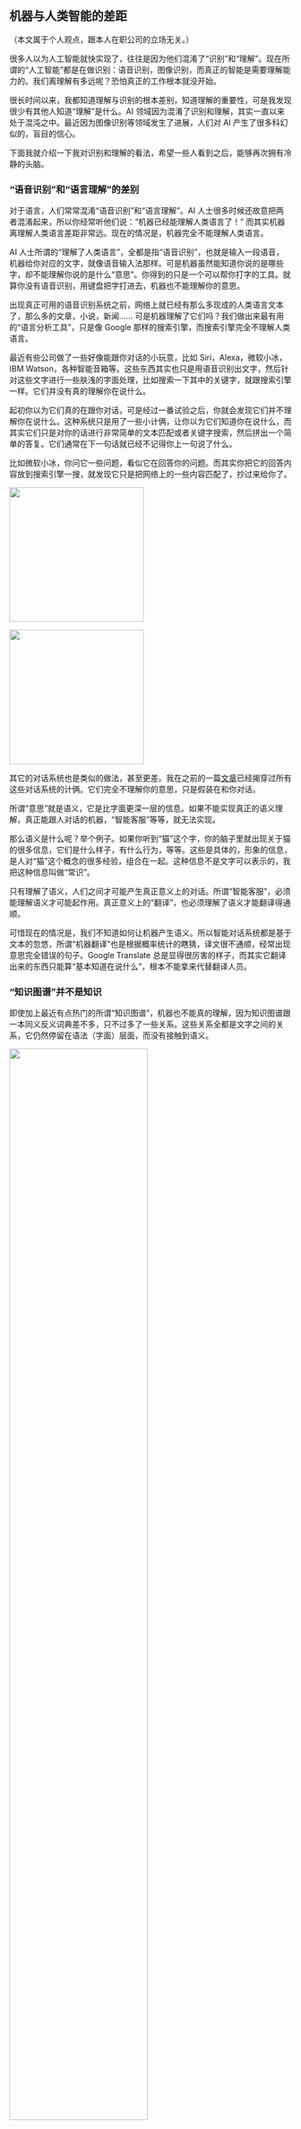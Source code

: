 <div class="inner">
<h2>机器与人类智能的差距</h2>
<p>（本文属于个人观点，跟本人在职公司的立场无关。）</p>
<p>很多人以为人工智能就快实现了，往往是因为他们混淆了“识别”和“理解”。现在所谓的“人工智能”都是在做识别：语音识别，图像识别，而真正的智能是需要理解能力的。我们离理解有多远呢？恐怕真正的工作根本就没开始。</p>
<p>很长时间以来，我都知道理解与识别的根本差别，知道理解的重要性，可是我发现很少有其他人知道“理解”是什么。AI 领域因为混淆了识别和理解，其实一直以来处于混沌之中。最近因为图像识别等领域发生了进展，人们对 AI 产生了很多科幻似的，盲目的信心。</p>
<p>下面我就介绍一下我对识别和理解的看法，希望一些人看到之后，能够再次拥有冷静的头脑。</p>
<h3 id="语音识别和语言理解的差别">“语音识别”和“语言理解”的差别</h3>
<p>对于语言，人们常常混淆“语音识别”和“语言理解”。AI 人士很多时候还故意把两者混淆起来，所以你经常听他们说：“机器已经能理解人类语言了！” 而其实机器离理解人类语言差距非常远。现在的情况是，机器完全不能理解人类语言。</p>
<p>AI 人士所谓的“理解了人类语言”，全都是指“语音识别”，也就是输入一段语音，机器给你对应的文字，就像语音输入法那样。可是机器虽然能知道你说的是哪些字，却不能理解你说的是什么“意思”。你得到的只是一个可以帮你打字的工具。就算你没有语音识别，用键盘把字打进去，机器也不能理解你的意思。</p>
<p>出现真正可用的语音识别系统之前，网络上就已经有那么多现成的人类语言文本了，那么多的文章，小说，新闻…… 可是机器理解了它们吗？我们做出来最有用的“语言分析工具”，只是像 Google 那样的搜索引擎，而搜索引擎完全不理解人类语言。</p>
<p>最近有些公司做了一些好像能跟你对话的小玩意，比如 Siri，Alexa，微软小冰，IBM Watson，各种智能音箱等。这些东西其实也只是用语音识别出文字，然后针对这些文字进行一些肤浅的字面处理，比如搜索一下其中的关键字，就跟搜索引擎一样。它们并没有真的理解你在说什么。</p>
<p>起初你以为它们真的在跟你对话，可是经过一番试验之后，你就会发现它们并不理解你在说什么。这种系统只是用了一些小计俩，让你以为它们知道你在说什么，而其实它们只是对你的话进行非常简单的文本匹配或者关键字搜索，然后拼出一个简单的答复。它们通常在下一句话就已经不记得你上一句说了什么。</p>
<p>比如微软小冰，你问它一些问题，看似它在回答你的问题。而其实你把它的回答内容放到搜索引擎一搜，就发现它只是把网络上的一些内容匹配了，抄过来给你了。</p>
<p><img src="http://www.yinwang.org/images/xiaobing-physics.jpg" width="240" /></p>
<p><img src="http://www.yinwang.org/images/xiaobing-physics-source.jpg" width="240" /></p>
<p>其它的对话系统也是类似的做法，甚至更差。我在之前的一篇<a href="http://www.yinwang.org/blog-cn/2017/04/23/ai">文章</a>已经揭穿过所有这些对话系统的计俩。它们完全不理解你的意思，只是假装在和你对话。</p>
<p>所谓“意思”就是语义，它是比字面更深一层的信息。如果不能实现真正的语义理解，真正能跟人对话的机器，“智能客服”等等，就无法实现。</p>
<p>那么语义是什么呢？举个例子。如果你听到“猫”这个字，你的脑子里就出现关于猫的很多信息，它们是什么样子，有什么行为，等等。这些是具体的，形象的信息，是人对“猫”这个概念的很多经验，组合在一起。这种信息不是文字可以表示的，我把这种信息叫做“常识”。</p>
<p>只有理解了语义，人们之间才可能产生真正意义上的对话。所谓“智能客服”，必须能理解语义才可能起作用。真正意义上的“翻译”，也必须理解了语义才能翻译得通顺。</p>
<p>可惜现在的情况是，我们不知道如何让机器产生语义。所以智能对话系统都是基于文本的忽悠，所谓“机器翻译”也是根据概率统计的瞎猜，译文很不通顺，经常出现意思完全错误的句子。Google Translate 总是显得很厉害的样子，而其实它翻译出来的东西只能算“基本知道在说什么”，根本不能拿来代替翻译人员。</p>
<h3 id="知识图谱并不是知识">“知识图谱”并不是知识</h3>
<p>即使加上最近有点热门的所谓“知识图谱”，机器也不能真的理解，因为知识图谱跟一本同义反义词典差不多，只不过多了一些关系。这些关系全都是文字之间的关系，它仍然停留在语法（字面）层面，而没有接触到语义。</p>
<p><img src="https://www.yinwang.org/images/knowledge-graph.jpg" width="70%" /></p>
<p>知识图谱的研究者们试图把词语归一下类，找找其中的关系（IS_A 之类的），以为就能够理解人类语言。可是你们想过人类是如何理解语言的吗？许多人都不知道这些词语之间有什么关系。什么近义词，反义词，IS_A…… 这些学术概念在小孩子的头脑里根本就没有，可是他们却能理解你在说什么，因为他们的脑子里有常识。</p>
<p>所以知识图谱不大可能解决语言理解的问题，它仍然是浮于字面的东西。“知识图谱”里面并不是真正的，人脑里面的知识。如果人脑里面全都是这样的词语之间的关系的话，那么人们之间都没法交流和对话了，全都变成了文字游戏。</p>
<p>人之间的交流必须产生语义，要想产生语义，就必须拥有人的“常识”。常识到底是什么数据，如何获得常识，如何表示，如何利用，谁也不知道。所以理解人类语言是一个毫无头绪的工作，根本不像 AI 人士说的“已经实现了”。</p>
<p>如果不能真的从语义层面理解人类语言，什么“智能客服”，“智能个人助手”全都只能扯淡。做个玩具忽悠小孩可能还行，真的要用来理解和处理“客服工作”，还是放弃吧。</p>
<h3 id="图像识别和视觉理解的差别">“图像识别”和“视觉理解”的差别</h3>
<p>对于视觉，AI 领域混淆了“图像识别”和“视觉理解”。现在热门的 “AI” 都是“图像识别”，而动物的视觉系统具有强大的“视觉理解”。视觉理解和图像识别有着本质的不同。</p>
<p>深度学习视觉模型（CNN一类的）只是从大量数据拟合出从“像素=&gt;名字”的函数。它也许能从一堆像素猜出图中物体的“名字”，但它却不知道那个物体“是什么”，无法对物体进行操作。注意我是特意使用了“猜”这个字，因为它真的是在猜，而不像人一样准确的知道。</p>
<p>“图像识别”跟“语音识别”处于同样的级别，停留在语法（字面）层面，而没有接触到“语义”。语音识别是“语音=&gt;文字”的转换，而图像识别则是“图像=&gt;文字”的转换。两者都输出文字，而“文字”跟“理解”处于两个不同的层面。文字是表面的符号，你得理解了它才会有意义。</p>
<p>怎样才算是“理解了物体”呢？至少，你得知道它是什么形状的，有哪些组成部分，各部分的位置和边界在哪里，大概是什么材料做成的，有什么性质。这样你才能有效的对它采取行动，达到需要的效果。否则这个物体只是一个方框上面加个标签，不能精确地进行判断和操作。</p>
<p><img src="https://www.yinwang.org/images/ssd-road.jpg" width="60%" /></p>
<p>想想面对各种日常事物的时候，你的脑子里出现的是它们的名字吗？比如你拿起刀准备切水果，旁边没有人跟你说话，你的脑子里出现了“刀”这个字吗？一般是没有的。你的脑子里出现的不是名字，而是“常识”。常识不是文字，而是一种抽象而具体的数据。</p>
<p>你知道这是一把刀，可是你的头脑提取的不是“刀”这个字，而是刀“是什么”。你的视觉系统告诉你它的结构是什么样的。你知道它是金属做的，你看到刀尖，刀刃，刀把，它也许是折叠的。经验告诉你，刀刃是锋利的可以切东西的部分，碰到可能会受伤，刀把是可以拿的地方。如果刀是折起来的，你得先把它翻开，那么你从哪一头动手才能把它翻开，它的轴在哪里？</p>
<p>你顺利拿起刀，开始切水果。可是你的头脑里仍然没有出现“刀”这个字，也没有“刀刃”，“刀把”之类的词。在切水果的同时，你大脑的“语言中心”可能在哼一首最近喜欢的歌词，它跟刀没有任何关系。语言只是与其他人沟通的时候需要的工具，自己做事的时候我们并不需要语言。完成切水果的动作，你需要的是由视觉产生的对物体结构的理解，而不是语言。</p>
<p>你不需要知道一个物品叫什么名字就能正确操作它。如果你的脑子里首先出现的是事物的名字，那么你肯定是很愚钝的人，无法料理自己的生活。现在的“机器视觉”基本就是那样的。机器也许能说出图片上物体的名字，它却不知道它是什么，无法操作它。</p>
<p>这就是我所谓的“视觉理解”与“图像识别”的差别。</p>
<h3 id="视觉识别不能缺少理解">视觉识别不能缺少理解</h3>
<p>如果我们降低标准，只是“识别”物体的名字，那么以像素为基础的图像识别，也是没法像人一样准确识别物体的。人的视觉系统并不是简单的“拍照+识别”，而是“观察+理解+观察+理解+观察+理解……”，是一个动态的，反复的过程。</p>
<p>感官接受信息，中间穿插着理解，理解反过来又控制着观察的方向和顺序。理解穿插在了识别物体的过程中，“观察/理解”成为不可分割的整体。人看到物体的一部分，理解了那是什么，然后继续观察它周围是什么。</p>
<p>举个例子，假设你从来没见过这个东西，你知道它是什么吗？</p>
<p><img src="https://www.yinwang.org/images/mars-rover.jpg" width="50%" /></p>
<p>一个从没见过火星车的人，也会知道这是个“车子”。为什么呢？因为它有轮子。为什么你知道那是轮子呢？仔细一想，因为它是圆的，中间有轴，所以好像能在地面上滚动。为什么你知道那是“轴”呢？我就不继续折腾你了，你自己想一下吧。所有这些分析都是“视觉理解”所产生的，而这些理解都依赖于从经验来的“常识”。</p>
<p>实际上你并不需要分析这么多。你之所以做这些分析，是因为另一个人问你“你怎么知道的？” 其实人识别物体靠的是所谓“直觉”。一看到这个图片，你的脑子里自然产生了一个 3D 模型，而且它符合“车子”的机械运动原理。你的脑子里会浮现出可能的运动镜头，你仿佛看到了它随着轮子在移动。你甚至看到其中一个轮子压到岩石的时候会随着连杆被抬起来，而整个车仍然保持平衡，所以这车也许能对付崎岖的野外环境。</p>
<p>这里有一个容易忽视的要点，那就是轮子的轴必须和车体连在一起。如果轮子跟车体没有连接，或者位置不对，看起来无法带着车体移动，人都是知道的。这种轮轴与车身的连接关系，属于一种叫“拓扑”（topology）的概念。</p>
<p>拓扑学是一门难度挺高的数学分支，但人似乎天生就理解某些浅显的拓扑概念。实际上似乎高等动物都或多或少理解一些拓扑概念，它们一看就知道哪些东西是连在一起的，哪些是分开的。捕猎的动物都知道，猎物的尾巴是跟它们身体连在一起的，所以咬住它们的尾巴就能抓住它们。</p>
<p>拓扑学还有一个重要的概念，那就是“洞”。聪明一点的动物基本上都理解“洞”的概念。很显然老鼠等穴居动物必须理解洞是什么，它们的天敌猫也理解洞是什么。如果我拿一个纸箱子给我的猫玩，我在上面挖一个洞，让它钻进去，他是不会进去的。我必须在上面挖两个洞他才会进去。为什么呢？因为他知道，要是箱子上面只有一个洞，要是他进去之后洞被堵上，他就出不来了！</p>
<p>机器如何才能理解洞这个概念呢？</p>
<p>一个人看到物体，他看到的是一个模型，他可以理解它的性质，所以一个人从没见过的物体，他也能知道它是什么。没有理解能力的机器是做不到这一点的。</p>
<h3 id="人的视觉系统是不一样的">人的视觉系统是不一样的</h3>
<p>人的眼睛与摄像头有着本质的差异。眼睛是会转动的，它被脑神经控制，敏捷地跟踪着感兴趣的部分：线条，平面，立体结构…… 人的视觉系统能够精确地理解物体的形状，理解拓扑，而且这些都是 3D 的。人脑看到的不是像素，而是一个 3D 拓扑模型。</p>
<p>眼睛观察的顺序，不是一行一行从上往下把每一个“像素”都记下来，做成 6000x4000 像素的图片，而是聚焦在重点上。它可以沿着直线，也可以沿着弧线观察，可以转着圈，也可以跳来跳去的。所以眼睛采集的信息量可能不大，人脑需要处理的信息也不会很多。</p>
<p>人能理解点，线，面的概念，理解物体的表面是连续的还是有洞，是凹陷的还是凸起的，分得清里和外，远和近，上下左右…… 他能理解物体的表面是什么质地，如果用手去拿会有什么样的反应。他能想象出物体的背面大概是什么样子，他能在头脑中旋转或者扭曲物体的模型。如果物体中间有缺损，他甚至能猜出那位置之前什么样子。</p>
<p>人的视觉系统比摄像头有趣的多。很多人都看过“光学幻觉”（optical illusion）的图片，它们从一个角度揭示了人的视觉系统背后在做什么。比如下图本来是一个静态的图片，可是你会感觉有很多黑点在白线的交叉处闪烁。这个幻觉很经典，被叫做 Herman grid，在神经科学界被广泛研究。稍后我还会提到这个东西。</p>
<p><img src="https://www.yinwang.org/images/herman-grid.jpg" width="40%" /></p>
<p>本来是静态图片，你却感觉它在转。</p>
<p><img src="https://www.yinwang.org/images/wheel-rotate.jpg" width="60%" /></p>
<p>本来上下两块东西是一样的颜色，可是看起来下面的颜色却要浅一些。如果你用手指挡住中间的高亮部分，就会发现上下两块的颜色其实是一样的。</p>
<p><img src="https://www.yinwang.org/images/samecolor.jpg" width="50%" /></p>
<p>另一个类似的幻觉，是著名的“Abelson 棋盘幻觉”。图中 A 和 B 两个棋盘格子的颜色是一样的，你却觉得 A 是黑色，而 B 是白色。不信的话你可以用软件把这两块格子从图片上切下来，挨在一起对比一下。如果你好奇这是为什么，可以参考这篇<a href="https://www.brainhq.com/brain-resources/brain-teasers/adelsons-same-color-illusion">文章</a>。</p>
<p><img src="https://www.yinwang.org/images/chessboard-illusion.jpg" width="50%" /></p>
<p>在下图里，你会觉得看见了一个黑色的倒三角形，可是其实它并不存在。</p>
<p><img src="https://www.yinwang.org/images/kanizsa-triangle.jpg" width="30%" /></p>
<p>很多的光学幻觉都说明人的视觉系统不是简单的摄像头一样的东西，它具有某些特殊功能。这些特殊功能和机制导致了这些幻觉。这使得人类视觉不同于机器，使得人能够提取出物体的结构，而不是只看到像素。</p>
<p>提取物体的拓扑结构特征，这就是为什么人可以理解抽象画，漫画，玩具。虽然世界上没有猫和老鼠长那个样子，一个从来没看过《猫和老鼠》动画片的小孩，却知道这是一只猫和一只老鼠，后面有个房子。你试试让一个没有拿《猫和老鼠》剧照训练过的深度学习模型来识别这幅图？</p>
<p><img src="https://www.yinwang.org/images/tom-and-jerry.jpg" width="60%" /></p>
<p>人脑理解“拓扑”的概念，这使得人能够不受具体像素干扰而正确处理各种物体。理解使得人对物体的识别非常准确，甚至可以在信息不完整，模糊，扭曲的情况下工作，在恶劣的天气环境下，有反光，有影子的情况下也能识别物体。</p>
<p>说到“反光”，你有想过机器要如何才会知道场景里有一面镜子或者玻璃吗？这是个现实的问题。你的自动车或者机器人要如何才知道前面有一面镜子或者一堵玻璃墙？它要如何知道前面的路面上有积水或者结冰了？</p>
<p><img src="https://www.yinwang.org/images/wet-road.jpg" width="50%" /></p>
<p>人是通过对光的理解，各种常识来识别镜子，玻璃，地上的水和冰的存在。一台不理解光和水的性质的机器，它能察觉这些东西的存在吗？靠像素分析能知道这些？要知道，这些东西在某些地方出现，可以是致命的危险。</p>
<p>很有趣的事情，理解光线的反射和折射，似乎已经固化到了每个动物的视觉系统里面。我观察到这一点，是因为我的卧室和客厅之间的橱柜门上有两面大镜子。我的猫在卧室里，能够从镜子里看见我在客厅拿着逗猫绳。他冲过来的时候却不会撞到镜子上面，而是出了卧室门立马转一个角度，冲向我的方向。我每次看到他敏捷的动作都会思考，他是如何知道镜子的存在呢？他是如何知道镜子里的猫就是他自己？</p>
<p><img src="https://www.yinwang.org/images/monet-mirror.jpg" width="36%" /></p>
<p>说了光，再来说影吧。画过素描的人都知道，开头勾勒出的轮廓是没有立体感的，然后你往恰当的位置加一些阴影，就有了立体感。所以动物的视觉系统里存在对影子的分析处理，而且这种功能我们似乎从来没需要学习，生下来就有。</p>
<p><img src="https://www.yinwang.org/images/pencil-egg.jpg" width="40%" /></p>
<p>靠着光和影的组合，人和动物能得到很多信息。比如上图，我们不但看得出这是一个立体的鸡蛋，而且能推断出鸡蛋下面是一个平面，可能是一张桌子，因为有阴影投在了上面。</p>
<p>神经网络知道什么是影子吗？它如何知道影子不是实际存在的物体呢？它能从影子得到有用的信息吗？</p>
<p>实际上，它们根本不知道影子是什么。早就有人发现，Tesla 基于图像识别的 Autopilot 系统会被阴影所迷惑，以为路面上的树影是一个障碍物，试图避开它，却差点撞上迎面来的车。我在很早的一篇<a href="http://www.yinwang.org/blog-cn/2016/01/10/tesla-autopilot">文章</a>已经谈过这个问题。</p>
<h3 id="人脑会还原事物的-3d-模型">人脑会还原事物的 3D 模型</h3>
<p>再来一个关于绘画的话题。学画的初期，很多人都发现画“透视”特别困难。所谓透视就是“近大远小”。本来房子的几堵墙都是长方形，是一样高的，可是你得把远的那一边画短一些，而且相关部分的比例都要画对，就像照片上那样，所以墙就成了梯形的。你得这样画，看画的人才会感觉比例是对的，不然就会感觉哪里不对劲。</p>
<p><img src="https://www.yinwang.org/images/drawing-perspective.jpg" width="60%" /></p>
<p>这件事真的很难，大部分人（包括我）一辈子都没学会画透视。虽然拿起笔比一下，我确实看到远的那一边要短一些，可是我的脑子似乎会“自动纠错”，让我认为它们都是一样长的。所以要是光靠眼睛徒手作画，我会把那些边都画成一样长。我似乎永远学不会画画！</p>
<p>你可能没有想到，这个使得我们学画困难的罪魁祸首，其实是人类视觉系统的一项重要功能，它帮助我们理解身边的环境。虽然眼睛看到的物体是近大远小，可是人脑会自动调整它们在你“头脑里的长度”，所以你知道它们是一样长的。</p>
<p>这也许就是为什么人能从近大远小的光学成像还原出正确的 3D 模型。在你头脑中的模型里面，房子的几堵墙是一样高的，就像它们在现实中的情况一样。有了准确的 3D 模型，人就能正确地控制自己在房子周围的运动。</p>
<p>这种导致我们学画困难的“3D 自动纠错”功能，似乎固化到了每个人的视觉系统里。我们并不需要学习就有这种能力，它一直都在起作用。反倒是我们要想“关掉”这个功能的时候，需要付出非常多的努力！</p>
<p>为什么人想要画出透视效果那么困难呢？因为一般人画画，都不是在画他们头上那两只眼睛看到的东西，而是在画他们的“心之眼”（mind’s eye）看到的东西——他们头脑中的那个 3D 模型。这个 3D 模型是跟现实“同构”的，模型里房子的墙壁都是一样高的，他们画出来也是一样高的，所以就画错了。只有经过专业训练的画家，才有能力关闭“心之眼”，直接画出眼睛看到的东西。</p>
<p>我猜想，每一种高等动物的视觉系统都有类似的机制，使得它们从光学成像“重构”出与现实同构的 3D 模型。缺乏 3D 建模能力的机器，是无法准确理解看到的物体的。</p>
<p>现在很多自动驾驶车用激光雷达构造 3D 模型，可是相对于人类视觉形成的模型，真是太粗糙了。激光雷达靠主动发射激光，产生一个扫描后的“点云”，分辨率很低，无法依据这些数据识别物体。我们应该好好思考一下，为什么人仅靠被动接收光线就能构造出如此精密的 3D 模型，理解物体的结构，而且能精确地控制自己的动作来操作这些物体。</p>
<p>现在的深度学习模型都是基于像素的，没有抽象能力，不能构造 3D 拓扑模型，甚至连位置关系都分不清楚。缺乏人类视觉系统的这种“结构理解”能力，可能就是为什么深度学习模型需要那么多的数据，那么多的计算，才勉强能得出物体的名字。而小孩子识别物体根本不需要那么多数据和计算，看一两次就知道这东西是什么了。</p>
<p>人脑提取了物体的要素，所以很多信息都可以忽略了，不需要了，所以人需要处理的数据量，可能比深度学习模型小很多很多。深度学习领域盲目地强调提高算力，制造出越来越大规模的计算芯片，GPU，TPU…… 可是大家想过人脑到底有多大计算能力吗？它可能并不需要很多计算。</p>
<h3 id="神经网络为什么容易被欺骗">神经网络为什么容易被欺骗</h3>
<p>“神经网络”跟神经元的关系是很肤浅的。“神经网络”应该被叫做“可求导编程”，说白了就是利用微积分，梯度下降法，用大量数据拟合出一个函数，所以它只能做拟合函数能做的那些事情。</p>
<p>用了千万张图片和几个星期的计算，拟合出来的函数也不是那么可靠。人们已经发现用一些办法生成奇怪的图片，能让最先进的深度神经网络输出<a href="http://www.evolvingai.org/fooling">完全错误的结果</a>。</p>
<p><img src="https://www.yinwang.org/images/diversity_40_images_label.png" width="60%" /></p>
<p>（图片来源：<a href="http://www.evolvingai.org/fooling">http://www.evolvingai.org/fooling</a>）</p>
<p>神经网络为什么会有这种缺陷呢？因为它只是拟合了一个“像素=&gt;名字”的函数。这函数碰巧能区分训练集里的图片，却不能抓住物体的结构和本质。它只是像素级别的拟合，所以这里面有很多空子可以钻。</p>
<p>深度神经网络经常因为一些像素，颜色，纹理匹配了物体的一部分，就认为图片上有这个物体。它无法像人类一样理解物体的结构和拓扑关系，所以才会被像素级别的肤浅假象所欺骗。</p>
<p>比如下面两个奇怪的图片，被认为是一个菠萝蜜和一个遥控器，仅仅因为它们中间出现了相似的纹理。</p>
<p><img src="https://www.yinwang.org/images/dnn-fool.jpg" width="70%" /></p>
<p>另外，神经网络还无法区分位置关系，所以它会把一些位置错乱的图片也识别成某种物体。比如下面这个，被认为是一张人脸，却没发现五官都错位了。</p>
<p><img src="https://www.yinwang.org/images/strange-face.jpg" width="60%" /></p>
<p>神经网络为什么会犯这种错误呢？因为它的目标只是把训练集里的图片正确分类，提高“识别率”。至于怎么分类，它可以是毫无原则的，它完全不理解物体的结构。它并没有看到“叶子”，“果皮”，“方盒子”，“按钮”，它看到的只是一堆像素纹理。因为训练集里面的图片，出现了类似纹理的都被标记为“菠萝蜜”和“遥控器”，没有出现这纹理的都被标记为其它物品。所以神经网络找到了区分它们的“分界点”，认为看到这样的纹理，就一定是菠萝蜜和遥控器。</p>
<p>我试图从神经网络的本质，从统计学来解释这个问题。神经网络其实是拟合一个函数，试图把标签不同的样本分开。拟合出来的函数试图接近一个“真实分界线”。所谓“真实分界线”，是一个完全不会错的函数，也就是“现实”。</p>
<p>数据量小的时候，函数特别粗糙。数据量大了，就逐渐逼近真实分界线。但不管数据量如何大，它都不可能得到完全准确的“解析解”，不可能正好抓住“现实”。</p>
<p><img src="https://www.yinwang.org/images/classification.jpg" width="40%" /></p>
<p>除非现实函数特别简单，运气特别好，否则用数据拟合出来的函数，都会有很多小“缝隙”。以上的像素攻击方法，就是找到真实分界线附近，“缝隙”里面的样本，它们正好让拟合函数出现分类错误。</p>
<p>人的视觉系统是完全不同的，人直接就看到了事物是什么，看到了“解析解”，看到了“现实”，而没有那个用数据逼近的过程，所以除非他累得头脑发麻或者喝了酒，你几乎不可能让他判断错误。</p>
<p>退一步来看，图像识别所谓的“正确分类”都是人定义的。是人给了那些东西名字，是许多人一起标注了训练用的图片。所以这里所谓的“解析解”，“现实”，全都是人定义的。一定是某人看到了某个事物，他理解了它的结构和性质，然后给了它一个名字。所以别的人也可以通过理解同一个事物的结构，来知道它是什么。</p>
<p>神经网络不能看到事物的结构，所以它们也就难以得到精确的分类，所以机器在图像识别方面是几乎不可能超越人类的。现在所谓的“超人类视觉”的深度学习模型，大部分都是欺骗大众。使用没有普遍性的数据集，使用不公平的准确率标准来对比，所以才显得机器好像比人还厉害了。这是一个严重的问题，在后面我会详细分析。</p>
<h3 id="神经网络训练很像应试教育">神经网络训练很像应试教育</h3>
<p>神经网络就像应试教育训练出来的学生，他们的目标函数是“考高分”，为此他们不择手段。等毕业工作遇到现实的问题，他们就傻眼了，发现自己没学会什么东西。因为他们学习的时候只是在训练自己“从 ABCD 里区分出正确答案”。等到现实中没有 ABCD 的时候，他们就不知道怎么办了。</p>
<p>深度学习训练出来的那些“参数”是不可解释的，因为它们存在的目的只是把数据拟合出来，把不同种类的图片分离开，而没有什么意义。AI 人士喜欢给这种“不可解释性”找借口，甚至有人说：“神经网络学到的数据虽然不可解释，但它却出人意料的有效。这些学习得到的模型参数，其实就是知识！”</p>
<p>真的那么有效吗？那为什么能够被如此轻易的欺骗呢？这些“学习”得到的参数根本就不是本质的东西，不是知识，真的就是一堆毫无道理可言的数字，只为了降低“误差”，能够把特征空间的图片区分开来，所以神经网络才能被这样钻空子。</p>
<p>说这些参数是知识，就像在说考试猜答案的技巧是知识一样可笑。“另外几套题的第十题都是 B，所以这套题的第十题也选 B”…… 深度学习拟合函数，就像拿历年高考题和它们的答案来拟合函数一样，想要不上课，不理解科目知识就做出答案来。有些时候它确实可以蒙对答案，但遇到前所未见的题目，或者题目被换了一下顺序，就傻眼了。</p>
<p>人为什么可以不受这种欺骗呢？因为人提取了高级的拓扑结构，不是瞎蒙的，所以人的判断不受像素的影响。因为提取了结构信息，人的观察是具有可解释性的。如果你问一个小孩，为什么你说这是一只猫而不是一只狗呢？她会告诉你：“因为它的耳朵是这样的，它的牙是那样的，它走路的姿势是那样的，它常常磨爪子，它用舌头舔自己……”</p>
<p>做个实验好了，你可以问问你家孩子这是猫还是狗。如果是猫，为什么他们认为这是一只猫而不是一只狗？</p>
<p><img src="https://www.yinwang.org/images/luoxiaohei.jpg" width="40%" /></p>
<p>神经网络看到一堆像素，很多层处理之后也不知道是什么结构，分不清“眼睛”，“耳朵”和“嘴”，更不要说“走路”之类的动态概念了，所以它也就无法告诉你它认为这是猫的原因了。拟合的函数碰巧把这归成了猫，如果你要追究原因，很可能是肤浅的：图片上有一块像素匹配了图片库里某只猫的毛色纹理。</p>
<p>所以人的视觉系统很可能是跟深度神经网络原理完全不同的，或者只有最低级的部分有相似之处。</p>
<h3 id="人的神经元里面没有-back-propagation">人的神经元里面没有 back-propagation</h3>
<p>请不要轻易地以为以上指出的问题有解决方案。我提到上面的问题时，有些人会跟我提 Hinton 的  <a href="https://en.wikipedia.org/wiki/Capsule_neural_network">capsule network</a>。很可惜 capsule network 根本就是一个拍脑袋想出来的东西，训练计算量要求异常的大，无法投入实用，也无法验证它的准确性。</p>
<p>为什么 AI 人士总是认为视觉系统的高级功能都能通过“学习”得到呢？非常可能的事情是，人和动物视觉系统的“结构理解”，“3D建模”功能根本不是学来的，而是早就固化在基因里了。想一想你生下来之后，有任何时候看到世界是平面的，毫无关联的像素吗？</p>
<p>所以我觉得，人和动物生下来就跟现有的机器不一样，结构理解所需的硬件在娘胎里就已经有了，只等发育和激活。人是有学习能力，可是人的学习是建立在结构理解之上，而不是无结构的像素。另外人的“学习”很可能处于比较高的级别，而不是神经元那么低级别的。人的神经系统里面并没有机器学习那种 back-propagation。</p>
<p>纵使你有再多的数据，再多的计算力，你能超越为期几十亿年的，地球规模的自然进化和选择吗？与其自己去“训练”或者“学习”，不如直接从人身上抄过来！但问题是，我们真的知道人的视觉系统是如何工作的吗？</p>
<p>神经科学家们其实并没有完全搞明白人类视觉系统是如何工作的。就像所有的生物学领域一样，人们的理解仍然是很粗浅的。神经网络与人类视觉系统的关系是肤浅的。每当你质疑神经网络与人类视觉系统的关系，AI 研究者就会抬出 Hubel &amp; Wiesel 在 1959 年拿猫做的那个<a href="http://youtube.com/watch?v=8VdFf3egwfg">实验</a>：“有人已经证明了人类视觉系统就是那样工作的！” 如此的自信，不容置疑的样子。</p>
<p>我问你啊，如果我们在 1959 年就已经知道人类视觉系统的工作原理细节，为什么现在还各种模型改来改去，训练来训练去呢？直接模仿过来不就行了？所以这些人的说法是自相矛盾的。</p>
<p>你想过没有，为什么到了 2019 年，AI 人士还拿一个 60 年前的实验来说明问题？这 60 年来就没有新的发现了吗？而且从 H&amp;W 的实验你可以看出来，它只说明了猫的视觉神经有什么样的底层功能（能够做“线检测”），却没有说那就是全部的构造，没说上层的功能都是那样够构造的。</p>
<p>H&amp;W 的实验只发现了最底层的“线检测”，却没有揭示这些底层神经元的信号到了上层是如何组合在一起的。“线检测”是图像处理的基础操作。一个能够识别拓扑结构的动物视觉系统，理所当然应该能做“线检测”，但它应该不止有这种低级功能。</p>
<p>视觉系统应该还有更高级的结构，H&amp;W 的实验并没能回答这个问题，它仍然是一个黑盒子。AI 研究者们却拿着 H&amp;W 的结果大做文章，自信满满的声称已经破解了动物视觉系统的一切奥秘。</p>
<p>那些说“我们已经完全搞明白了人类视觉是如何工作”的 AI 人士，应该来看看这个 2005 年的分析 Herman grid 幻觉现象的<a href="http://web.mit.edu/bcs/schillerlab/research/A-Vision/A15-2.htm">幻灯片</a>。这些研究来自 Schiller Lab，MIT 的脑科学和认知科学实验室。通过一系列对 Herman grid 幻觉图案的改动实验，他们发现长久以来（从 1960 年代开始）对产生这种现象的理解是错误的：那些暗点不是来自视网膜的“边沿强化”功能。他们猜想，这是来自大脑的 V1 视觉皮层的 S1 “方向选择”细胞。接着，另一篇 2008 年的 <a href="https://www.researchgate.net/publication/5246149_Straightness_as_the_main_factor_of_the_Hermann_grid_illusion">paper</a> 又说，Schiller 的结果是不对的，这种幻觉跟那些线条是直的有关系，然后提出了他们自己的，新的“猜想”……</p>
<p>从这种研究的方式我们可以看出，即使是 MIT 这样高级的研究所，对视觉系统的研究还处于“猜”的阶段，把人脑作为黑盒子，拿一些图片来做“行为”级别的实验。他们并没有完全破解视觉系统，看到它的“线路”和“算法”具体如何工作，而是给它一些输入，测试它的输出。这就是“黑盒子”实验法。以至于很多关于人类视觉的理论都不是切实而确定的，很可能是错误的猜想。</p>
<p>脑科学发展到今天也还是如此，AI 领域相对于脑科学的研究方式，又要低一个级别。2019 年了，仍然抬出神经科学家 1959 年的结果来说事。闭门造车，对人家的最新成果一点都不关心。现在的深度神经网络模型基本是瞎蒙出来的。把一堆像素操作叠在一起，然后对大量数据进行“训练”，以为这样就能得到所有的视觉功能。</p>
<p>动物视觉系统里面真有“反向传导”（back-propagation）这东西吗？H&amp;W 的实验里面并没有发现 back-propagation。实际上神经科学家们至今也没有发现神经系统里面有 back-propagation，因为神经元的信号传递机制不能进行“反向”的通信。很多神经科学家的结论是，人脑里面进行 back-propagation 不大可能。</p>
<p>所以神经网络的各种做法恐怕没有受到 H&amp;W 实验的多大启发。只是靠这么一个肤浅的相似之处来显得自己接近了“人类神经系统”。现在的所谓“神经网络”，其实只是一个普通的数学函数的表达式，里面唯一起作用的东西其实是微积分，所谓 back-propagation，就是微积分的求导操作。神经网络的“训练”，就是反复求导数，用梯度下降方法进行误差最小化，拟合一个函数。这一切都跟神经元的工作原理没什么关系，完全就是数学。</p>
<h3 id="ai-研究者并不知道人脑如何工作">AI 研究者并不知道人脑如何工作</h3>
<p>AI 领域真的理解人脑如何工作吗？你可以参考一下这个演讲：”<a href="https://www.youtube.com/watch?v=VIRCybGgHts">Can the brain do back-propagation?</a>” （人脑能做 back-propagation 吗？）。演讲人是深度学习的鼻祖级人物 Geoffrey Hinton。他和其它两位研究者（Yoshua Bengio 和 Yann LeCun），因为对深度学习做出的贡献，获得了 2018 年的图灵奖。演讲一开头 Hinton 说，神经科学家们说人脑做 back-propagation 是不可能的，然后他开始证明这是可能的，依据神经元的工作原理，back-propagation 如何能用人脑神经元来实现。</p>
<p>是的，如果你有能力让人脑按你的“算法”工作的话，神经元组成的系统也许真能做 back-propagation，可是人脑是你设计的吗？很可惜我们无法改变人脑，而只能去“发现”它到底是如何工作。这不是人脑“能不能”的问题，而是“做不做”的问题。研究人脑是一个科学发现工作，而不是一个工程设计工作。</p>
<p>看了这个演讲，我觉得 AI 人士已经进入了一种“上了天”的状态。他们坚定的认为自己的模型（所谓的“神经网络”）就是终极答案，甚至试图把人脑也塞进这个模型，设想人脑神经元如何能实现他们所谓的“神经网络”。可是他们没有发现，人脑的方式也许比他们的做法巧妙很多，根本跟他们的“神经网络”不一样。</p>
<p>从这个视频我们也可以看出，神经科学界并不支持 AI 领域的说法。AI 领域是自己在那里瞎猜。视频下面有一条评论我很喜欢，他用讽刺的口气说：“Geoff Hinton 确切地知道人脑是如何工作的，因为这是他第 52 次发现人脑工作的新方式。”</p>
<p><img src="https://www.yinwang.org/images/hinton-comment.jpg" width="40%" /></p>
<h3 id="ai-人士的盲目信仰">AI 人士的盲目信仰</h3>
<p>AI 人士似乎总是有一种不切实际的“信仰”或者“信念”，他们坚信机器一定可以具有人类一样的智能，能够战胜人类。总是显示出一种“人类没什么了不起”的心态，张口闭口拿“人类”说事，好像他已经知道人类的一切能力，有资格评判所有人的智力似的。对此你可以参考另一个 Geoffrey Hinton 的<a href="https://www.youtube.com/watch?v=UTfQwTuri8Y">采访视频</a>，录制于今年 5 月份的 Google 开发者大会（Google I/O ‘19）。</p>
<p>从这个视频里面我看到了许多 AI 人士盲目信仰和各种没有根据的说法的来源，因为这些说法全都集中而强烈的体现在了 Hinton 的谈话中。他如此的坚信一些没有根据的说法，不容置疑地把它们像真理一样说出来，却没有任何证据。有时候主持人都不得不采用了有点怀疑的语气。</p>
<p>Hinton 在采访中有以下说法：</p>
<ol>
<li>“神经网络被设计为像人脑的工作原理。”</li>
<li>“等神经网络能够跟人对话，我们就能用它来进行教育工作了。”</li>
<li>“神经网络终究会在所有事情上战胜人类。”</li>
<li>“我们不都是神经网络吗？” （先后强调了两次）</li>
<li>“…… 所以神经网络能够实现人类智能的一切功能。这包括感情，意识等。”</li>
<li>“人们曾经认为生命是一种特殊的力量，现在生物学解释了生命的一切。人们现在仍然认为意识是特殊的，可是神经网络将会说明，意识并没有什么特别。”</li>
</ol>
<p><img src="https://www.yinwang.org/images/hinton-we-are-neuron-net.jpg" width="40%" /></p>
<p><img src="https://www.yinwang.org/images/hinton-nn-win-everything.jpg" width="40%" /></p>
<p>他的这些说法都是不准确，不科学，没有根据的。特别是最后关于意识的说法，我很不认同。</p>
<p>虽然生物学解释了生命体的各种构造和原理，可是人们为什么仍然没能从无生命的物质制造出有生命的事物呢？虽然人们懂得那么多生物学，生物化学，有机化学，甚至能合成出各种蛋白质，可是为什么没能把这些东西组装在一起，让它“活”过来呢？这就像你能造出一些机器零件，可是组装起来之后，发现这机器根本不转。生物学发展了这么久，我们连一个最简单的，可以说是“活”的东西都没造出来过，你还能说“生命没什么特别的”吗？</p>
<p>这说明生物学家们虽然知道生命体的一些工作原理，却没有从根本上搞明白生命到底是什么。也就是说人们解决了一部分“how”问题（生物体如何工作），却不理解“what”和“why”（生命是什么，为什么会出现生命）。</p>
<p>实际上生物学对生命体如何工作（how）的理解都还远远不够彻底，这就是为什么我们还有那么多病无法医治，甚至连一些小毛病都无法准确的根治，一直拖着，只是不会马上致命而已。“生命是什么”的 what 问题仍然是一个未解之谜，而不像 Hinton 说的，全都搞明白了，没什么特别的。</p>
<p>也许生命就是一种特别的东西呢？也许只有从有生命的事物，才能产生有生命的事物呢？也许生命就是从外星球来的，也许就是由某种更高级的智慧设计出来的呢？这些都是有可能的。真正的科学家应该保持开放的心态，不应该有类似“人定胜天”这样的信仰。我们的一切结论都应该有证据，如果没有我们就不应该说“一定”或者“必然”，不应该说得所有秘密全都解开了一样。</p>
<p>对于智能和意识，我也是一样的态度。在我们没有从普通的物质制造出真正的智能和意识之前，不应该妄言理解了关于它们的一切。生命，智能和意识，比有些人想象的要奇妙得多。想要“人造”出这些东西，比 AI 人士的说法要困难许多。</p>
<p>有心人仔细观察一下身边的小孩子，小动物，甚至观察一下自己，就会发现它们的“设计”是如此的精巧，简直不像是随机进化出来的，而是由某个伟大的设计者创造的。46 亿年的时间，真的够进化和自然选择出这样聪明的事物吗？</p>
<p>别误会了，我是不信宗教的。我觉得宗教的圣经都是小人书，都是某些人吓编的。可是如果你坚定的相信人类和动物的这些精巧的结构都是“进化”来的，你坚定的相信它们不是什么更高级的智慧创造出来的，那不也是另外一种宗教吗？你没有证据。没有证据的东西都只是猜想，而不能坚信。</p>
<p>好像扯远了……</p>
<p>总之，深度学习的鼻祖级人物说出这样多信念性质的，没有根据的话，由此可见这个领域有多么混沌。另外你还可以从他的谈话中看出，他所谓的“AI”都是各种相对容易的识别问题（语音识别，图像识别）。他并没有看清楚机器要想达成“理解”有多困难。而“识别”与“理解”的区别，就是我的这篇文章想澄清的问题。</p>
<h3 id="炼丹师的工作方式">炼丹师的工作方式</h3>
<p>设计神经网络的“算法工程师”，“数据科学家”，他们工作性质其实很像“炼丹师”（alchemist）。拿个模型这改改那改改，拿海量的图片来训练，“准确率”提高了，就发 paper。至于为什么效果会好一些，其中揭示了什么原理，模型里的某个节点是用来达到什么效果的，如果没有它会不会其实也行？不知道，不理解。甚至很多 paper 里的结果无法被别的研究者复现，存在作假的可能性。</p>
<p>我很怀疑这样的研究方式能够带来什么质的突破，这不是科学的方法。如果你跟我一样，把神经网络看成是用“可求导编程语言”写出来的代码，那么现在这种设计模型的方法就很像“一百万只猴子敲键盘”，总有一只能敲出“Hello World！”</p>
<p>许多数学家和统计学家都不认同 AI 领域的研究方式，对里面的很多做法表示不解和怀疑。为此斯坦福大学的统计学系还专门开了一堂课 <a href="https://www.youtube.com/playlist?list=PLwUqqMt5en7fFLwSDa9V3JIkDam-WWgqy">Stats 285</a>，专门讨论这个问题。课堂上请来很多老一辈的数学家，一起来分析深度学习模型里面的各种操作是用来达到什么目的。有一些操作很容易理解，可是另外一些似乎没人知道是怎么回事，连数学家都看不明白。</p>
<h3 id="超人类准确率的迷雾">“超人类准确率”的迷雾</h3>
<p>神经网络的所谓“准确率”，在测试数据的可靠性，准确率的计算方法上，都有严重的问题。</p>
<p>神经网络的所谓“准确率”并不是通过实际数据测出来的，而是早就存在那里的，专用的测试数据，反反复复都是那些，所以实际的准确率和识别效果值得怀疑。数据全都是网络上的照片，但网络上数据肯定是不全面的，拍照的角度和光线都无法概括现实的多样性。而且不管是训练还是测试的数据，他们选择的都是在理想环境下的照片，没有考虑各种自然现象：反光，折射，阴影等。</p>
<p>比如下图就是图像识别常用的 ImageNet 和其它几个数据集的一小部分。你可以看到它们几乎全都是光线充足情况下拍的照片，训练和测试用的都是这样的照片，所以遇到现实的场景，很难想象神经网络会如何表现。</p>
<p><img src="https://www.yinwang.org/images/imagenet-data.jpg" width="70%" /></p>
<h3 id="所谓top-5-准确率">所谓“top-5 准确率”</h3>
<p>不但测试数据的“通用性”值得怀疑，所谓“准确率”的计算标准也有很大问题。AI 领域向公众宣扬神经网络准确率的时候，总喜欢暗地里使用所谓“top-5 准确率”，也就是说每张图片给你 5 次机会分类，然后计算准确率。依据 top-5 准确率，他们得出的结果是，某些神经网络模型已经“超越了人类”。</p>
<p><img src="https://www.yinwang.org/images/top-5-error.jpg" width="60%" /></p>
<p>提到了“top-5”还算好的，大部分时候他们只说“准确率”，而不提“top-5”几个字。在跟人比较的时候，总是说“超越了人类”，而绝口不提“top-5”，不解释是按照什么标准。</p>
<p>具体一点，“top-5”是什么意思呢？也就是说对于一张图片，你可以给出 5 个可能的分类，只要其中一个对了就算分类正确。比如图片上本来是汽车，我看到图片，说：</p>
<ol>
<li>“那是苹果？”</li>
<li>“哦不对，是杯子？”</li>
<li>“还是不对，那是马？”</li>
<li>“还是不对，所以是手机？”</li>
<li>“居然还是不对，那我最后猜它是汽车！”</li>
</ol>
<p>五次机会，我说出 5 个风马牛不及的词，其中一个对了，所以算我分类正确。荒谬吧？这样继续，给很多图片分类，然后统计你的“正确率”。</p>
<p>为什么要给 5 次机会呢？按照 ImageNet 视觉识别比赛（[LSVRC）的官方说法，是因为人经常用不同的词来描述同一个事物，比如 forest 和 woods 都可以描述一片树林。所以给 5 次机会，免得因为说出了另外的同义词而被认为是分类错误。</p>
<p><img src="https://www.yinwang.org/images/top5-definition.jpg" width="90%" /></p>
<p>看似很照顾人？然而这却完全错误的标准。这使得神经网络可以给出像上面那样风马不及的 5 个词（苹果，杯子，马，手机，汽车），却仍然被认为识别正确！</p>
<p>要用 top-5，至少你给出的 5 个类别应该是近义词才会合理吧？可是 LSVRC 从来没有要求给出的 5 个类别是近义词。不管你给出的其他四个分类有多离谱，只要你有一个对了就算分类正确。所以 top-5 准确率总是比 top-1 高很多。高多少呢？比如 ResNet-50 的 top-1 准确率只有 77.1%，而 top-5 准确率却有 93.3%。</p>
<p>可能很多人都没意识到，这种比较方法对人是不公平的。人要是见过那个物体，几乎总是一次就能做对，根本不需要 5 次机会。使用“top-5 准确率”，就像考试的时候给差等生和优等生各自 5 次机会来做对题目。当然，这样你就分不清谁是差等生，谁是优等生了。“top-5 准确率”大大的模糊了好与坏之间的界线，最后看起来都差不多了，甚至差等生显得比优等生还要好。</p>
<p>具体一点。假设一个人识别那些图片的时候，他的 top-5 错误率是 5.1% （就像他们给出的数字那样），那么他的 top-1 错误率一般也是 5.1%。因为人要是一次机会做不对，那他可能根本就没见过图片上的物体。如果他一次做不对，你给他 5 次机会，他也做不对，因为他根本就不知道那东西叫什么名字。</p>
<p>现在某个神经网络的 top-5 错误率是 4.94%，它的 top-1 错误率是 20% 以上。你却只根据 top-5 得出结论，说神经网络超越了人类。是不是很荒谬？</p>
<p><img src="https://www.yinwang.org/images/human-top5.jpg" width="60%" /></p>
<p>退一万步，就算你可以用  top-5，像这种 4.94% 与 5.1% 的差别，也应该是忽略不计的。因为实验都是有误差，有随机性的，根据测试数据的不同也有差异，像这样的实验，0.2% 的差别根本不能说明问题。如果你仔细观察各个文献列出来识别率，就会发现它们列出的数字都不大一样。同样的模型，准确率差距可以有 3% 以上。但他们拿神经网络跟人比，却总是拿神经网络最好的那个数，然后跟人死扣那百分之零点几的“优势”，欢天喜地宣称已经“超人类”了。</p>
<p>而且他们真的拿人做过普遍的测试吗？为什么从来没有发布过“神经网络 vs 人类 top-1 对比结果”？5.1% 的“人类 top-5 准确率”数字是哪里来的呢？哪些人参加了这个测试，他们都是什么人？我唯一看到描述人类表现，是在 Andrej Karpathy 的主页上。 Karpathy 拿 ImageNet 测试了自己的识别准确率，发现好多东西根本没见过，不认识，所以他又看 ImageNet 的图片“训练”自己，再次进行测试，结果准确率大大提高。</p>
<p>就那么一个人得出的“准确率”，就能代表全人类吗？而且你们知道 Andrej Karpathy 是谁吗？他是李飞飞的博士生，目前是 Tesla 的 AI 主管，而李飞飞是 ImageNet 的发起者和创造者。让一个“内幕人士”拿自己来测试，这根本不是公正和科学的实验方法。第一，人数太少，至少应该有几十个智商正常的人来做这个，然后数据平均一下吧？第二，这个人是个内幕人士，他的表现不具有客观性。</p>
<p>这就是“AI 图像识别超越人类”这种说法来的来源。AI 业界所谓“超人类的识别率”，“90+% 的准确率”，全都是用“top-5 准确率”为标准的，而且用来比较的人类识别率的数字没有可靠的来源。等你用“top-1 准确率”来衡量它们，使用客观公正抽选的人类实验者的时候，恐怕就会发现机器的准确率远远不如人类。</p>
<p>我们再来分析一下 top-5 的官方说法，解决“近义词”问题。其实要解决近义词的问题很简单。在进行测试的时候，对于机器的输出，你可以拿一个近义词词典来查找输出的类别。比如，要是输出分类是 woods，而正确分类是 forest，根据近义词词典 woods 和 forest 是近义词，那么算分类正确。如果输出是不同的词，近义词词典也无法把它们关联在一起，那么就算分类错误。</p>
<p>神经网络训练的时候，机器看到了所有的“标签”，所以神经网络不可能输出这个集合以外的单词。而人看到一个东西，他可以有多很多的单词选择。如果人不知道总共的标签集合是哪些单词，那么他说出来的单词很可能意思是对的，却匹配不上任何一个标签，所以 top-5 准确率在另外一方面仍然是不公平的。机器选择类别标签的范围很窄，而人选择的范围很大，所以人恰好选对那个词的机会就更小了。</p>
<p>所以对于人类，判断是否准确识别的方式应该更加灵活一些。要判断人是否识别正确，最好的办法应该有一个公正的人类裁判，实验者给出对图片的描述之后，裁判根据他说出来的单词或者短语，或者更长的描述，来判断他是否识别了图片。</p>
<p>另外，图片集的标注也是一个问题。我觉得图片集的标注本来就不该有模棱两可的情况。同一个或者相近的物体，应该只有一个标准的标注词。</p>
<p>这么基础而重要的问题，AI 业界的解决方案如此幼稚，却被全世界研究者广泛接受。你们不觉得蹊跷吗？我觉得他们有自己的目的：top-5 使得神经网络的准确率显得很高。</p>
<h3 id="尴尬的-top-1-准确率">尴尬的 top-1 准确率</h3>
<p>我们来看看 top-1 准确率吧。业界最先进的模型之一 ResNet-152 的 top-1 准确率只有 77.6%。2017 年的 ImageNet 分类冠军 <a href="https://github.com/hujie-frank/SENet">SENet-154</a>，top-1 准确率也只有 81.32%。当然这也没有考虑过任何实际的光线，阴影和扭曲问题，只是拿标准的，理想情况的 ImageNet “测试图片”来进行。遇到实际的情况，准确率肯定会更低。</p>
<p><img src="https://www.yinwang.org/images/vision-accuracy.jpg" width="60%" /></p>
<p>神经网络要想提高 top-1 准确率已经非常困难了，都在 80% 左右徘徊。有些算法工程师告诉我，识别率好像已经到了瓶颈，扩大模型的规模才能提高一点点。可是更大的模型具有更多的参数，也就需要更大规模的计算能力来训练。比如 SENet-154 尺寸是 ResNet-152 的 1.7 倍，ResNet-152 尺寸又是 ResNet-50 的 2.4  倍，top-1 准确率才提高一点点。</p>
<p><img src="https://www.yinwang.org/images/senet-accuracy.jpg" width="60%" /></p>
<p>我还有一个有趣的发现。如果你算一下 ResNet-50 和 ResNet-152 的差距，就会发现 ResNet-152 虽然模型大小是 ResNet-50 的 2.4 倍，它的 top-1 错误率绝对值却只降低了 1.03%。从 22.37% 降低到 21.34%，相对降低了 (22.37-21.24)/22.37 = 4.6%，很少。可是如果你看它的 top-5 错误率，就会觉得它好了不少，因为它从 6.36% 降低到了 5.54%，相对值降低了 (6.36-5.54)/6.36 = 12.9%。</p>
<p>这也许就是为什么 AI 业界用 top-5 的第二个原因。因为它的错误率基数很小，所以你减小一点点，相对的“改进”就显得很多了。而如果你看 top-1 准确率，就会觉得几乎没有变化。模型虽然大了几倍，计算量大了那么多，准确率却几乎没有变。</p>
<p>所以你又意识到，Hinton 在他的演讲中说到的“同样的数据，大的模型更好”，很可能并不是那样的。</p>
<p><img src="https://www.yinwang.org/images/hinton-big-model.jpg" width="60%" /></p>
<p>模型里面有这么多的参数，说明我们并没有抓住问题的本质。科学家都知道，当我们需要越来越大，越来越复杂的模型才能概括自然规律的时候，那说明这个模型很可能是错的。这就是为什么爱因斯坦的相对论那么可贵，因为它简单地解释了许多复杂的模型都无法概括的自然规律。</p>
<p>准确率不够高其实问题不大，只要你承认它的局限性，把它用到能用的地方就行了。可是最严重的问题是人的诚信，AI 人士总是夸大图像识别的效果，把它推向超出自己能力的应用。AI 业界从来没有向公众说清楚他们所谓的“超人类识别率”是基于什么标准，反而在各种媒体宣称“AI 已经超越了人类视觉”。这完全是在欺诈和误导公众。上面  Geoffrey Hinton 的<a href="https://www.youtube.com/watch?v=UTfQwTuri8Y">采访视频</a>中，主持人也提到“神经网络视觉超越了人类”，这位深度学习的先驱者对此没有任何说明，而是欣然接受，继续自豪地夸夸其谈。</p>
<h3 id="自动驾驶的闹剧">自动驾驶的闹剧</h3>
<p>你可以给自动驾驶车 5 次机会来判断前面出现的是什么物体吗？你有几条命可以给它试验呢？Tesla 的 Autopilot 系统可能 top-5 正确率很高吧：“那是个白板…… 哦不对，那是辆<a href="https://en.wikipedia.org/wiki/Tesla_Autopilot#Incidents">卡车</a>！” “那是块面包…… 哦不对，那是路边的<a href="https://www.forbes.com/sites/alanohnsman/2019/05/01/tesla-sued-by-family-of-silicon-valley-driver-killed-in-model-x-autopilot-crash">护栏</a>！”</p>
<p>我不是开玩笑，你点击上面的“卡车”和“护栏”两个链接，它们指向的是 Tesla Autopilot 引起的两次致命车祸。第一次车祸，Autopilot 把卡车识别为白板，直接从侧面撞上去，导致车主立即死亡。另一次，它开出车道，没能识别出高速公路护栏，完全没有减速，反而加速撞上去，导致车主死亡，并且着火爆炸。</p>
<p><img src="https://www.yinwang.org/images/tesla-accident-2018-03.jpg" width="40%" /></p>
<p>神经网络能卡车识别为白板还算“top-5 分类正确”，Autopilot 根本没有视觉理解能力，这就是为什么会引起这样可怕的事故。</p>
<p><img src="https://www.yinwang.org/images/whiteboard-truck.jpg" width="60%" /></p>
<p>你可以在这里看到一个 <a href="https://en.wikipedia.org/wiki/Tesla_Autopilot#Incidents">Autopilot 导致的事故列表</a>。</p>
<p>出了挺多人命，可是“自动驾驶”的研究仍然在混沌中进行。2018 年 3 月，Uber 的自动驾驶车在亚利桑那州撞死一名推自行车过马路的女性。事故发生时的<a href="[视频](https://www.youtube.com/watch?v=ufNNuafuU7M)">车载录像</a>已经被公布到了网上。</p>
<p>报告显示，Uber 的自动驾驶系统在出事前 6 秒钟检测到了这位女士，起初把她分类为“不明物体”，然后分类为“汽车”，最后分类为“自行车”，完全没有刹车，以每小时 40 英里的速度直接撞了上去…… 【<a href="https://www.nytimes.com/2019/03/05/technology/uber-self-driving-car-arizona.html">新闻链接</a>】</p>
<p>在此之前，Uber 被加州政府吊销了自动驾驶实验执照，后来他们转向了亚利桑那州，因为亚利桑那州长热情地给放宽政策，“拥抱高科技创新”。结果呢，搞出人命来了。美国人看到 Uber 自动车撞死人，都在评论说，要实验自动驾驶车就去亚利桑那州吧，因为那里的人命不值钱，撞死不用负责！</p>
<p>据 2018 年 12 月<a href="https://www.apnews.com/88b38deec8b946db98aa1fab29e00bbc">消息</a>，Uber 想要重新开始自动驾驶实验，这次是在宾夕法尼亚州的匹兹堡。他们想要在匹兹堡的闹市区进行自动驾驶实验，因为那里有狭窄的街道，列车铁轨，许多的行人……</p>
<p>自动驾驶领域使用的视觉技术是根本不可靠的，给其它驾驶者和行人造成生命威胁，各个自动驾驶公司却吵着想让政府交通部门给他们大开绿灯。某些公司被美国政府拒绝批准牌照之后大吵大闹，骂政府不懂他们的“高科技”，说政府监管部门太保守，跟不上时代。有的公司更是异想天开，想要政府批准他们的自动车上<a href="https://www.theverge.com/2019/8/30/20840631/self-driving-carmakers-federal-safety-rules-nhtsa-steering-wheels-pedals-waymo-cruise">不安装方向盘</a>，油门和刹车，号称自己的车已经不需要人类驾驶员，甚至说“只有完全去掉了人类的控制，自动车才能安全运行。”</p>
<p><img src="https://www.yinwang.org/images/self-driving-regulations.jpg" width="60%" /></p>
<p>一出出的闹剧上演，演得好像自动驾驶就快实现了，大家都在拼命抢夺这个市场似的，催促政府放宽政策。很是有些我们当年大炼钢铁，超英赶美的架势。这些公司就跟小孩子耍脾气要买玩具一样，全都吵着要爸妈让他玩自动驾驶，各种蛮横要求，马上给我，不然你就是不懂高科技，你就是“反智”，“反 AI”，你就是阻碍历史进步！却完全不理解里面的难度。玩死了人，却又抬出各种借口，不想负责任。</p>
<p>出了这么多人命之后，我们应该清楚地认识到，现有的所谓 AI 根本没有像人类一样的视觉理解能力，它们只是非常粗糙的“图像识别”，识别率还远远不达标，所以根本就不可能实现自动驾驶。</p>
<p>什么 L1~L4 的自动驾驶分级，全都是瞎扯。根本没法实现的东西，分了级又有什么用呢？只是拿给这些公司用来忽悠大家的口号而已。出事故前：“我们已经实现 L2 自动驾驶，目前在研究 L3 自动驾驶，成功之后我们向 L4 进军！” 出事故后：“我们只是 L2 自动驾驶，所以这次事故是理所当然，不可避免的！”</p>
<p>如果没有视觉理解，依赖于图像识别技术的“自动驾驶车”，是不可能在复杂的情况下做出正确操作，保障人们安全的。机器人等一系列技术，也只能停留在固定场景，精确定位的“工业机器人”阶段，而不能在复杂的自然环境中行动。</p>
<p>我认识一些工业机器人的研究者。他们告诉我，深度神经网络那些识别算法太不精确了，根本没法用于准确性要求很高的应用。工业机器人控制不精确是完全不可接受的，所以他们都不用深度神经网络来控制机器人。</p>
<h3 id="没有理解就没有智能">没有理解就没有智能</h3>
<p>要实现真正的语言理解和视觉理解是非常困难的，可以说是毫无头绪。真正的 AI 其实没有起步，AI 专家们忙着忽悠和布道，根本没人关心其中的本质，又何谈实现呢？</p>
<p>我不是给大家泼凉水，初级的识别技术还是有用的，而且蛮有趣。我们可以用这些东西来做一些很有用的工具，辅助我们进行一些事情。从公安侦查，图片搜索，医学图像分析，到各种娱乐性质的 app…… 它确实可以给我们带来挺多好处，实现我们以前做不到的一些事情。</p>
<p>但不要忘记，那不是真的智能，它没有理解能力，不能用在自动驾驶，自动客服等需要真正理解能力的领域。除非真正有人关心到问题所在，去研究本质的问题，否则实现真的理解能力就只是空中楼阁。我只是提醒大家不要盲目乐观，不要被忽悠了。</p>
<p>（这篇文章包含了很多独到的见解。如果你觉得有帮助，可以考虑<a href="http://www.yinwang.org/blog-cn/2016/04/13/pay-blog">付费</a>支持。）</p>
</div>
    